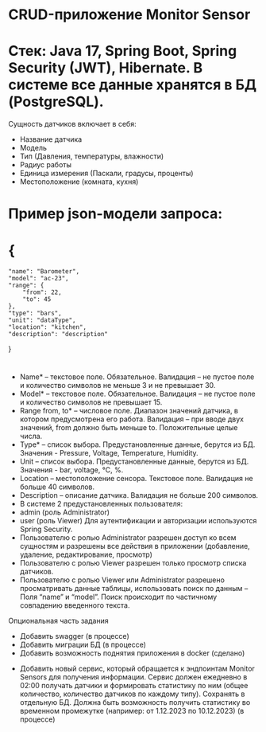 # CRUD-приложение Monitor Sensor

# Стек: Java 17, Spring Boot, Spring Security (JWT), Hibernate. В системе все данные хранятся в БД (PostgreSQL).
Сущность датчиков включает в себя:
- Название датчика
- Модель
- Тип (Давления, температуры, влажности)
- Радиус работы
- Единица измерения (Паскали, градусы, проценты)
- Местоположение (комната, кухня)

# Пример json-модели запроса:
# {
    "name": "Barometer",
    "model": "ac-23",
    "range": {
        "from": 22,
        "to": 45
    },
    "type": "bars",
    "unit": "dataType",
    "location": "kitchen",
    "description": "description"
}
#
- Name* – текстовое поле. Обязательное. Валидация – не пустое поле и количество символов не меньше 3 и не превышает 30.
- Model* – текстовое поле. Обязательное. Валидация – не пустое поле и количество символов не превышает 15.
- Range from, to* – числовое поле. Диапазон значений датчика, в котором предусмотрена его работа. Валидация – при вводе двух значений, from должно быть меньше to. Положительные целые числа.
- Type* – список выбора. Предустановленные данные, берутся из БД. Значения - Pressure, Voltage, Temperature, Humidity.
- Unit – список выбора. Предустановленные данные, берутся из БД. Значения - bar, voltage, °С, %.
- Location – местоположение сенсора. Текстовое поле. Валидация не больше 40 символов.
- Description – описание датчика. Валидация не больше 200 символов.
- В системе 2 предустановленных пользователя:
-  	admin (роль Administrator)
-  	user (роль Viewer)
Для аутентификации и авторизации используются Spring Security. 
- Пользователю с ролью Administrator разрешен доступ ко всем сущностям и разрешены все действия в приложении (добавление, удаление, редактирование, просмотр)
- Пользователю с ролью Viewer разрешен только просмотр  списка датчиков. 
- Пользователю с ролью Viewer или Administrator разрешено просматривать данные таблицы, использовать поиск по данным – Поля “name” и “model”. Поиск происходит по частичному совпадению введенного текста. 

Опциональная часть задания
  - Добавить swagger (в процессе)
  - Добавить миграции БД (в процессе)
  - Добавить возможность поднятия приложения в docker (сделано)
  * Добавить новый сервис, который обращается к эндпоинтам Monitor Sensors для получения информации. Сервис должен ежедневно в 02:00 получать датчики и формировать статистику по ним (общее количество, количество датчиков по каждому типу). Сохранять в отдельную БД. Должна быть возможность получить статистику во временном промежутке (например: от 1.12.2023 по 10.12.2023) (в процессе)
